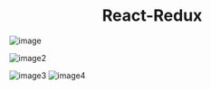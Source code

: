 <h1 align="center">React-Redux</h1>

![image](https://user-images.githubusercontent.com/82768146/199301276-9cffd305-d6ef-41c1-af88-f4ba14b5a76b.JPG)

![image2](https://user-images.githubusercontent.com/82768146/199301625-1461361d-0bbe-48bb-a083-917448a7249c.JPG)


![image3](https://user-images.githubusercontent.com/82768146/199301283-5b54cf2f-fd4d-4e08-9483-537c6637b0fb.JPG)
![image4](https://user-images.githubusercontent.com/82768146/199301295-c4e1f825-f20a-48e5-af4d-b94db2778ce5.JPG)
